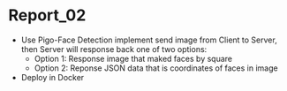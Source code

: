 # Report_02
- Use Pigo-Face Detection implement send image from Client to Server, then Server will response back one of two options:
  + Option 1: Response image that maked faces by square
  +	Option 2: Reponse JSON data that is coordinates of faces in image
- Deploy in Docker
